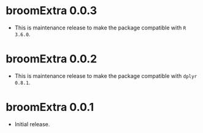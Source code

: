 # broomExtra 0.0.3

* This is maintenance release to make the package compatible with `R 3.6.0`.

# broomExtra 0.0.2

* This is maintenance release to make the package compatible with `dplyr 0.8.1`.

# broomExtra 0.0.1

* Initial release.
